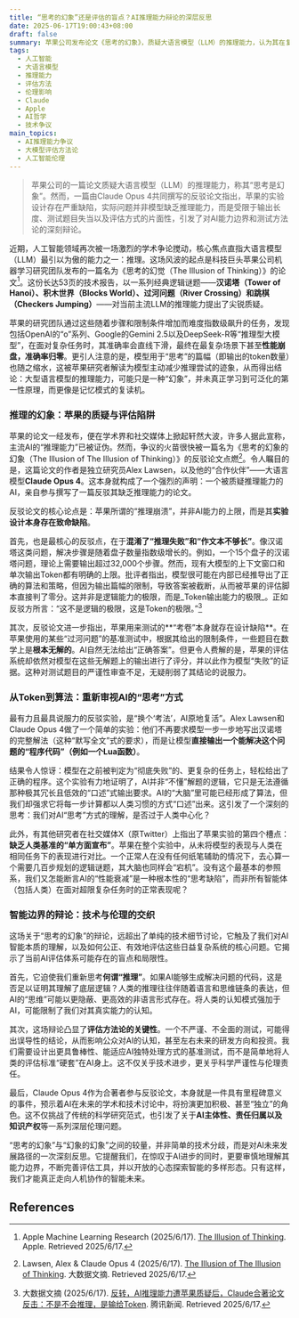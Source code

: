 ```yaml
---
title: “思考的幻象”还是评估的盲点？AI推理能力辩论的深层反思
date: 2025-06-17T19:00:43+08:00
draft: false
summary: 苹果公司发布论文《思考的幻象》，质疑大语言模型（LLM）的推理能力，认为其在复杂逻辑任务中性能崩盘。然而，一篇由独立研究员Alex Lawsen和Claude Opus 4共同撰写的反驳论文《思考的幻象的幻象》指出，苹果的评估存在严重缺陷，包括对Token输出限制的忽视、测试题目不严谨以及评估方式的片面性。这场辩论不仅揭示了当前AI评估方法的局限性，也引发了对AI智能本质和未来发展路径的深层思考。
tags: 
  - 人工智能
  - 大语言模型
  - 推理能力
  - 评估方法
  - 伦理影响
  - Claude
  - Apple
  - AI哲学
  - 技术争议
main_topics: 
  - AI推理能力争议
  - 大模型评估方法论
  - 人工智能伦理
---
```


> 苹果公司的一篇论文质疑大语言模型（LLM）的推理能力，称其“思考是幻象”。然而，一篇由Claude Opus 4共同撰写的反驳论文指出，苹果的实验设计存在严重缺陷，实际问题并非模型缺乏推理能力，而是受限于输出长度、测试题目失当以及评估方式的片面性，引发了对AI能力边界和测试方法论的深刻辩论。

近期，人工智能领域再次被一场激烈的学术争论搅动，核心焦点直指大语言模型（LLM）最引以为傲的能力之一：推理。这场风波的起点是科技巨头苹果公司机器学习研究团队发布的一篇名为《思考的幻觉（The Illusion of Thinking）》的论文[^1]。这份长达53页的技术报告，以一系列经典逻辑谜题——**汉诺塔（Tower of Hanoi）、积木世界（Blocks World）、过河问题（River Crossing）和跳棋（Checkers Jumping）**——对当前主流LLM的推理能力提出了尖锐质疑。

苹果的研究团队通过这些随着步骤和限制条件增加而难度指数级飙升的任务，发现包括OpenAI的“o”系列、Google的Gemini 2.5以及DeepSeek-R等“推理型大模型”，在面对复杂任务时，其准确率会直线下滑，最终在最复杂场景下甚至**性能崩盘，准确率归零**。更引人注意的是，模型用于“思考”的篇幅（即输出的token数量）也随之缩水，这被苹果研究者解读为模型主动减少推理尝试的迹象，从而得出结论：大型语言模型的推理能力，可能只是一种“幻象”，并未真正学习到可泛化的第一性原理，而更像是记忆模式的复读机。

### 推理的幻象：苹果的质疑与评估陷阱

苹果的论文一经发布，便在学术界和社交媒体上掀起轩然大波，许多人据此宣称，主流AI的“推理能力”已被证伪。然而，争议的火苗很快被一篇名为《思考的幻象的幻象（The Illusion of The Illusion of Thinking）》的反驳论文点燃[^2]。令人瞩目的是，这篇论文的作者是独立研究员Alex Lawsen，以及他的“合作伙伴”——大语言模型**Claude Opus 4**。这本身就构成了一个强烈的声明：一个被质疑推理能力的AI，亲自参与撰写了一篇反驳其缺乏推理能力的论文。

反驳论文的核心论点是：苹果所谓的“推理崩溃”，并非AI能力的上限，而是其**实验设计本身存在致命缺陷**。

首先，也是最核心的反驳点，在于**混淆了“推理失败”和“作文本不够长”**。像汉诺塔这类问题，解决步骤是随着盘子数量指数级增长的。例如，一个15个盘子的汉诺塔问题，理论上需要输出超过32,000个步骤。然而，现有大模型的上下文窗口和单次输出Token都有明确的上限。批评者指出，模型很可能在内部已经推导出了正确的算法和策略，但因为输出篇幅的限制，导致答案被截断，从而被苹果的评估脚本直接判了零分。这并非是逻辑能力的极限，而是_Token输出能力的极限_。正如反驳方所言：“这不是逻辑的极限，这是Token的极限。”[^3]

其次，反驳论文进一步指出，苹果用来测试的**“考卷”本身就存在设计缺陷**。在苹果使用的某些“过河问题”的基准测试中，根据其给出的限制条件，一些题目在数学上是**根本无解的**。AI自然无法给出“正确答案”。但更令人费解的是，苹果的评估系统却依然对模型在这些无解题上的输出进行了评分，并以此作为模型“失败”的证据。这种对测试题目的严谨性审查不足，无疑削弱了其结论的说服力。

### 从Token到算法：重新审视AI的“思考”方式

最有力且最具说服力的反驳实验，是“换个‘考法’，AI原地复活”。Alex Lawsen和Claude Opus 4做了一个简单的实验：他们不再要求模型一步一步地写出汉诺塔的完整解法（这种“默写全文”式的要求），而是让模型**直接输出一个能解决这个问题的“程序代码”（例如一个Lua函数）**。

结果令人惊讶：模型在之前被判定为“彻底失败”的、更复杂的任务上，轻松给出了正确的程序。这个实验有力地证明了，AI并非“不懂”解题的逻辑，它只是无法遵循那种极其冗长且低效的“口述”式输出要求。AI的“大脑”里可能已经形成了算法，但我们却强求它将每一步计算都以人类习惯的方式“口述”出来。这引发了一个深刻的思考：我们对AI“思考”方式的理解，是否过于人类中心化？

此外，有其他研究者在社交媒体X（原Twitter）上指出了苹果实验的第四个槽点：**缺乏人类基准的“单方面宣布”**。苹果在整个实验中，从未将模型的表现与人类在相同任务下的表现进行对比。一个正常人在没有任何纸笔辅助的情况下，去心算一个需要几百步规划的逻辑谜题，其大脑也同样会“宕机”。没有这个最基本的参照系，我们又怎能断言AI的“性能衰减”是一种根本性的“思考缺陷”，而非所有智能体（包括人类）在面对超限复杂任务时的正常表现呢？

### 智能边界的辩论：技术与伦理的交织

这场关于“思考的幻象”的辩论，远超出了单纯的技术细节讨论，它触及了我们对AI智能本质的理解，以及如何公正、有效地评估这些日益复杂系统的核心问题。它揭示了当前AI评估体系可能存在的盲点和局限性。

首先，它迫使我们重新思考**何谓“推理”**。如果AI能够生成解决问题的代码，这是否足以证明其理解了底层逻辑？人类的推理往往伴随着语言和思维链条的表达，但AI的“思维”可能以更隐蔽、更高效的非语言形式存在。将人类的认知模式强加于AI，可能限制了我们对其真实能力的认知。

其次，这场辩论凸显了**评估方法论的关键性**。一个不严谨、不全面的测试，可能得出误导性的结论，从而影响公众对AI的认知，甚至左右未来的研发方向和投资。我们需要设计出更具鲁棒性、能适应AI独特处理方式的基准测试，而不是简单地将人类的评估标准“硬套”在AI身上。这不仅关乎技术进步，更关乎科学严谨性与伦理责任。

最后，Claude Opus 4作为合著者参与反驳论文，本身就是一件具有里程碑意义的事件，预示着AI在未来的学术和技术讨论中，将扮演更加积极、甚至“独立”的角色。这不仅挑战了传统的科学研究范式，也引发了关于**AI主体性、责任归属以及知识产权**等一系列深层伦理问题。

“思考的幻象”与“幻象的幻象”之间的较量，并非简单的技术分歧，而是对AI未来发展路径的一次深刻反思。它提醒我们，在惊叹于AI进步的同时，更要审慎地理解其能力边界，不断完善评估工具，并以开放的心态探索智能的多样形态。只有这样，我们才能真正走向人机协作的智能未来。

## References
[^1]: Apple Machine Learning Research (2025/6/17). [The Illusion of Thinking](https://www.apple.com/research/docs/The_Illusion_of_Thinking.pdf). Apple. Retrieved 2025/6/17.
[^2]: Lawsen, Alex & Claude Opus 4 (2025/6/17). [The Illusion of The Illusion of Thinking](https://mp.weixin.qq.com/s/hlg87MrNa0mLnCCoY5oChQ). 大数据文摘. Retrieved 2025/6/17.
[^3]: 大数据文摘 (2025/6/17). [反转，AI推理能力遭苹果质疑后，Claude合著论文反击：不是不会推理，是输给Token](https://news.qq.com/rain/a/20250617A05MCC00). 腾讯新闻. Retrieved 2025/6/17.
